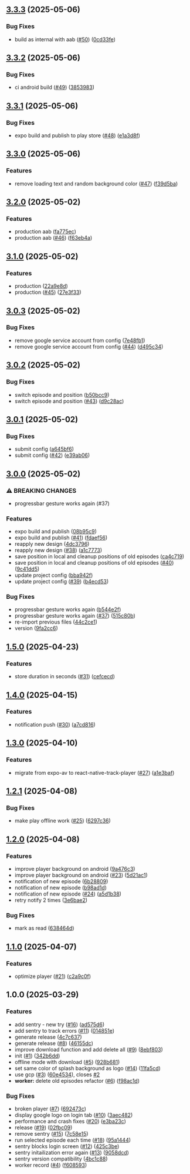 ## [3.3.3](https://github.com/lazzio/bigheads/-/compare/v3.3.2...v3.3.3) (2025-05-06)

### Bug Fixes

* build as internal with aab ([#50](https://github.com/lazzio/bigheads/-/issues/50)) ([0cd33fe](https://github.com/lazzio/bigheads/-/commit/0cd33fe433964472f8913718703f86e97c57f292))

## [3.3.2](https://github.com/lazzio/bigheads/-/compare/v3.3.1...v3.3.2) (2025-05-06)

### Bug Fixes

* ci android build ([#49](https://github.com/lazzio/bigheads/-/issues/49)) ([3853983](https://github.com/lazzio/bigheads/-/commit/385398319e65c1f544664ba88b2262a986a82786))

## [3.3.1](https://github.com/lazzio/bigheads/-/compare/v3.3.0...v3.3.1) (2025-05-06)

### Bug Fixes

* expo build and publish to play store ([#48](https://github.com/lazzio/bigheads/-/issues/48)) ([e1a3d8f](https://github.com/lazzio/bigheads/-/commit/e1a3d8f71a1df8f25b90b6cfbef553d4cf4d7127))

## [3.3.0](https://github.com/lazzio/bigheads/-/compare/v3.2.0...v3.3.0) (2025-05-06)

### Features

* remove loading text and random background color ([#47](https://github.com/lazzio/bigheads/-/issues/47)) ([f39d5ba](https://github.com/lazzio/bigheads/-/commit/f39d5baa8652e6b76af88929a66b75f3b90d99e0))

## [3.2.0](https://github.com/lazzio/bigheads/-/compare/v3.1.0...v3.2.0) (2025-05-02)

### Features

* production aab ([fa775ec](https://github.com/lazzio/bigheads/-/commit/fa775ec96ca2558d6702f89ee465a37856ae389a))
* production aab ([#46](https://github.com/lazzio/bigheads/-/issues/46)) ([f63eb4a](https://github.com/lazzio/bigheads/-/commit/f63eb4ad1595c6be9d34da4eb1e636718262270c))

## [3.1.0](https://github.com/lazzio/bigheads/-/compare/v3.0.3...v3.1.0) (2025-05-02)

### Features

* production ([22a9e8d](https://github.com/lazzio/bigheads/-/commit/22a9e8d3b05314e0b68f25b0f334f956e12f6cbd))
* production ([#45](https://github.com/lazzio/bigheads/-/issues/45)) ([27e3f33](https://github.com/lazzio/bigheads/-/commit/27e3f33c60b0274239464a5897bef14bda481b41))

## [3.0.3](https://github.com/lazzio/bigheads/-/compare/v3.0.2...v3.0.3) (2025-05-02)

### Bug Fixes

* remove google service account from config ([7e48fb1](https://github.com/lazzio/bigheads/-/commit/7e48fb194f36b785716e002e3632a06725149350))
* remove google service account from config ([#44](https://github.com/lazzio/bigheads/-/issues/44)) ([d495c34](https://github.com/lazzio/bigheads/-/commit/d495c345f7b8d7827239ba85b3f97abf010110f4))

## [3.0.2](https://github.com/lazzio/bigheads/-/compare/v3.0.1...v3.0.2) (2025-05-02)

### Bug Fixes

* switch episode and position ([b50bcc9](https://github.com/lazzio/bigheads/-/commit/b50bcc98f1cb7d5456ac85ff6fa64c520adc5550))
* switch episode and position ([#43](https://github.com/lazzio/bigheads/-/issues/43)) ([d9c28ac](https://github.com/lazzio/bigheads/-/commit/d9c28ac0b1b9ee8df4d386ecf29f84ba3e5b9e63))

## [3.0.1](https://github.com/lazzio/bigheads/-/compare/v3.0.0...v3.0.1) (2025-05-02)

### Bug Fixes

* submit config ([a645bf6](https://github.com/lazzio/bigheads/-/commit/a645bf6123030336805872497002253257693706))
* submit config ([#42](https://github.com/lazzio/bigheads/-/issues/42)) ([e39ab06](https://github.com/lazzio/bigheads/-/commit/e39ab0641b9ab888dc6d922cfdbf20d3d5993cf1))

## [3.0.0](https://github.com/lazzio/bigheads/-/compare/v2.0.1...v3.0.0) (2025-05-02)

### ⚠ BREAKING CHANGES

* progressbar gesture works again (#37)

### Features

* expo build and publish ([08b95c9](https://github.com/lazzio/bigheads/-/commit/08b95c95d7eb9f7375d2b93518494262d5d413d8))
* expo build and publish ([#41](https://github.com/lazzio/bigheads/-/issues/41)) ([fdaef56](https://github.com/lazzio/bigheads/-/commit/fdaef56d893072c69e219794ef79b12057599d34))
* reapply new design ([4dc3796](https://github.com/lazzio/bigheads/-/commit/4dc37967ba4cafa7494ab390409c1660bc8e6670))
* reapply new design ([#38](https://github.com/lazzio/bigheads/-/issues/38)) ([a1c7773](https://github.com/lazzio/bigheads/-/commit/a1c7773bf250d0905f258c8a60ae926186fc717c))
* save position in local and cleanup positions of old episodes ([ca4c719](https://github.com/lazzio/bigheads/-/commit/ca4c7190e15bcb2c17b6b14bd717764f49407780))
* save position in local and cleanup positions of old episodes ([#40](https://github.com/lazzio/bigheads/-/issues/40)) ([9c41dd5](https://github.com/lazzio/bigheads/-/commit/9c41dd59a5d0964388d6202f93f995bd4cf3abcd))
* update project config ([bba942f](https://github.com/lazzio/bigheads/-/commit/bba942fb6bab54823a2e08bc50e6ad5d653aa7a0))
* update project config ([#39](https://github.com/lazzio/bigheads/-/issues/39)) ([b4ecd53](https://github.com/lazzio/bigheads/-/commit/b4ecd53b41df11764f0fa9739438987324e0ec23))

### Bug Fixes

* progressbar gesture works again ([b544e2f](https://github.com/lazzio/bigheads/-/commit/b544e2ffca7437d8e2f4b39e6ffa366c6480b157))
* progressbar gesture works again ([#37](https://github.com/lazzio/bigheads/-/issues/37)) ([515c80b](https://github.com/lazzio/bigheads/-/commit/515c80b36cbae08d8e50e9361940016040f87b1e))
* re-import previous files ([44c2ce1](https://github.com/lazzio/bigheads/-/commit/44c2ce1b40fe7e2eb08199dd100308acdae7d943))
* version ([9fa2cc6](https://github.com/lazzio/bigheads/-/commit/9fa2cc67033f446b25079e3e9ee43c5ae12692fe))

## [1.5.0](https://github.com/lazzio/bigheads/-/compare/v1.4.0...v1.5.0) (2025-04-23)

### Features

* store duration in seconds ([#31](https://github.com/lazzio/bigheads/-/issues/31)) ([cefcecd](https://github.com/lazzio/bigheads/-/commit/cefcecdcde289ba733d7174d273ff25efe34c014))

## [1.4.0](https://github.com/lazzio/bigheads/-/compare/v1.3.0...v1.4.0) (2025-04-15)

### Features

* notification push ([#30](https://github.com/lazzio/bigheads/-/issues/30)) ([a7cd816](https://github.com/lazzio/bigheads/-/commit/a7cd816146c78536065b19e8143870dc9916d97a))

## [1.3.0](https://github.com/lazzio/bigheads/-/compare/v1.2.1...v1.3.0) (2025-04-10)

### Features

* migrate from expo-av to react-native-track-player ([#27](https://github.com/lazzio/bigheads/-/issues/27)) ([a1e3baf](https://github.com/lazzio/bigheads/-/commit/a1e3baff4c70ffcaa3d3b66ff51c24899a01f77e))

## [1.2.1](https://github.com/lazzio/bigheads/-/compare/v1.2.0...v1.2.1) (2025-04-08)

### Bug Fixes

* make play offline work ([#25](https://github.com/lazzio/bigheads/-/issues/25)) ([6297c36](https://github.com/lazzio/bigheads/-/commit/6297c3638b2ef887fa01607e392ceca13e110683))

## [1.2.0](https://github.com/lazzio/bigheads/-/compare/v1.1.0...v1.2.0) (2025-04-08)

### Features

* improve player background on android ([9a476c3](https://github.com/lazzio/bigheads/-/commit/9a476c30cf200073ef6f795b5dee3e8c159bee3b))
* improve player background on android ([#23](https://github.com/lazzio/bigheads/-/issues/23)) ([5d21ac1](https://github.com/lazzio/bigheads/-/commit/5d21ac1ca1aa31917b703ad697145184cf8b5d0b))
* notification of new episode ([6b28809](https://github.com/lazzio/bigheads/-/commit/6b28809543f87128046816c58f749b9e06113b21))
* notification of new episode ([b98ad1d](https://github.com/lazzio/bigheads/-/commit/b98ad1dccee83ddb68949e0fb0f0a795e6de7749))
* notification of new episode ([#24](https://github.com/lazzio/bigheads/-/issues/24)) ([a5d1b38](https://github.com/lazzio/bigheads/-/commit/a5d1b38793f652979c359ab81590674ebad7706d))
* retry notify 2 times ([3e6bae2](https://github.com/lazzio/bigheads/-/commit/3e6bae276b9755fb6d1590aa000b02ead2dd18c8))

### Bug Fixes

* mark as read ([638464d](https://github.com/lazzio/bigheads/-/commit/638464db90d41cc1ca7e5fe9a895d25b526a193c))

## [1.1.0](https://github.com/lazzio/bigheads/-/compare/v1.0.0...v1.1.0) (2025-04-07)

### Features

* optimize player ([#21](https://github.com/lazzio/bigheads/-/issues/21)) ([c2a9c0f](https://github.com/lazzio/bigheads/-/commit/c2a9c0faceb9d2504613c54492371b3fef384ec5))

## 1.0.0 (2025-03-29)

### Features

* add sentry - new try ([#16](https://github.com/lazzio/bigheads/-/issues/16)) ([ad575d6](https://github.com/lazzio/bigheads/-/commit/ad575d69dcd87c9d7625ad07ba9f4cf381e6ee0e))
* add sentry to track errors ([#11](https://github.com/lazzio/bigheads/-/issues/11)) ([014851e](https://github.com/lazzio/bigheads/-/commit/014851ed878b07faf0b89559cb61122f33bceccf))
* generate release ([4c7c637](https://github.com/lazzio/bigheads/-/commit/4c7c6370494731eb9fc9cdb295169f381d0218ca))
* generate release ([#8](https://github.com/lazzio/bigheads/-/issues/8)) ([46155dc](https://github.com/lazzio/bigheads/-/commit/46155dc6ec1989924ed0e8ddd734706320135739))
* improve download function and add delete all ([#9](https://github.com/lazzio/bigheads/-/issues/9)) ([8ebf803](https://github.com/lazzio/bigheads/-/commit/8ebf8033b110cf0db27827678938ac8ec3cea461))
* init ([#1](https://github.com/lazzio/bigheads/-/issues/1)) ([342b6dd](https://github.com/lazzio/bigheads/-/commit/342b6ddf5e17b272dc8a286de6d1bb5f2bbcf239))
* offline mode with download ([#5](https://github.com/lazzio/bigheads/-/issues/5)) ([928b681](https://github.com/lazzio/bigheads/-/commit/928b681a7084536dde5960b41ce0340ff4e98055))
* set same color of splash background as logo ([#14](https://github.com/lazzio/bigheads/-/issues/14)) ([11fa5cd](https://github.com/lazzio/bigheads/-/commit/11fa5cd51a85d072381a44592465a4bbd3335bee))
* use gcp ([#3](https://github.com/lazzio/bigheads/-/issues/3)) ([60e4534](https://github.com/lazzio/bigheads/-/commit/60e4534e8c2159912119ee2ac46c6f2f49409e00)), closes [#2](https://github.com/lazzio/bigheads/-/issues/2)
* **worker:** delete old episodes refactor ([#6](https://github.com/lazzio/bigheads/-/issues/6)) ([f98ac1d](https://github.com/lazzio/bigheads/-/commit/f98ac1dd51a6a67c0556617bd3f3877a5359d9c3))

### Bug Fixes

* broken player ([#7](https://github.com/lazzio/bigheads/-/issues/7)) ([692473c](https://github.com/lazzio/bigheads/-/commit/692473c32fc10a805f5bca9d97a90d15ad8fd839))
* display google logo on login tab ([#10](https://github.com/lazzio/bigheads/-/issues/10)) ([3aec482](https://github.com/lazzio/bigheads/-/commit/3aec4829df0906c9dc7a46f5a782c85efe35f903))
* performance and crash fixes ([#20](https://github.com/lazzio/bigheads/-/issues/20)) ([e3ba23c](https://github.com/lazzio/bigheads/-/commit/e3ba23cbeab376317e28587984964153a2064994))
* release ([#19](https://github.com/lazzio/bigheads/-/issues/19)) ([02fbc09](https://github.com/lazzio/bigheads/-/commit/02fbc097a6c8323acee55dfce662fa82443b07bd))
* remove sentry ([#15](https://github.com/lazzio/bigheads/-/issues/15)) ([7c58e15](https://github.com/lazzio/bigheads/-/commit/7c58e1519cf0751e5bc2f119a176da33901019a2))
* run selected episode each time ([#18](https://github.com/lazzio/bigheads/-/issues/18)) ([95a1444](https://github.com/lazzio/bigheads/-/commit/95a144470244e357cf30ee7737096385e2b84066))
* sentry blocks login screen ([#12](https://github.com/lazzio/bigheads/-/issues/12)) ([425c3be](https://github.com/lazzio/bigheads/-/commit/425c3befd196b1c2b496a289ef626fe31c5f872b))
* sentry initailization error again ([#13](https://github.com/lazzio/bigheads/-/issues/13)) ([9058dcd](https://github.com/lazzio/bigheads/-/commit/9058dcd60b3b84969adc25f9b67a4377cba40e1a))
* sentry version compatibility ([4bc1c88](https://github.com/lazzio/bigheads/-/commit/4bc1c8893706b070b29d735e596b49b59be0412e))
* worker record ([#4](https://github.com/lazzio/bigheads/-/issues/4)) ([f608593](https://github.com/lazzio/bigheads/-/commit/f6085939179248821b4315e3503247ffe4a5155d))
